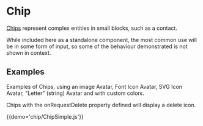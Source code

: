 # Chip

[Chips](https://material.google.com/components/chips.html) represent complex entities in small blocks, such as a contact.

While included here as a standalone component, the most common use will be in some form of input, so some of the behaviour demonstrated is not shown in context.

## Examples

Examples of Chips, using an image Avatar, Font Icon Avatar, SVG Icon Avatar, "Letter" (string) Avatar and with custom colors.

Chips with the onRequestDelete property defined will display a delete icon.

{{demo='chip/ChipSimple.js'}}


